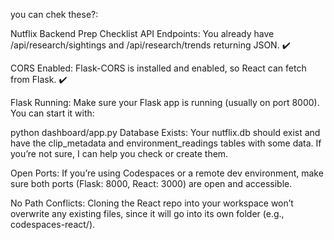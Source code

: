 you can chek these?:

Nutflix Backend Prep Checklist
API Endpoints:
You already have /api/research/sightings and /api/research/trends returning JSON. ✔️

CORS Enabled:
Flask-CORS is installed and enabled, so React can fetch from Flask. ✔️

Flask Running:
Make sure your Flask app is running (usually on port 8000).
You can start it with:

python dashboard/app.py
Database Exists:
Your nutflix.db should exist and have the clip_metadata and environment_readings tables with some data.
If you’re not sure, I can help you check or create them.

Open Ports:
If you’re using Codespaces or a remote dev environment, make sure both ports (Flask: 8000, React: 3000) are open and accessible.

No Path Conflicts:
Cloning the React repo into your workspace won’t overwrite any existing files, since it will go into its own folder (e.g., codespaces-react/).